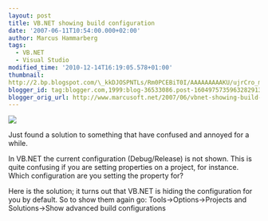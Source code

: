 ```yaml
---
layout: post
title: VB.NET showing build configuration
date: '2007-06-11T10:54:00.000+02:00'
author: Marcus Hammarberg
tags:
  - VB.NET
  - Visual Studio
modified_time: '2010-12-14T16:19:05.578+01:00'
thumbnail:
http://2.bp.blogspot.com/\_kkDJOSPNTLs/Rm0PCEBiT0I/AAAAAAAAAKU/ujrCro_mLPc/s72-c/solutionprops2.JPG
blogger_id: tag:blogger.com,1999:blog-36533086.post-1604975735963282913
blogger_orig_url: http://www.marcusoft.net/2007/06/vbnet-showing-build-configuration.html
---
```


[<img
src="http://2.bp.blogspot.com/_kkDJOSPNTLs/Rm0PCEBiT0I/AAAAAAAAAKU/ujrCro_mLPc/s320/solutionprops2.JPG"
id="BLOGGER_PHOTO_ID_5074728883230756674"
style="DISPLAY: block; MARGIN: 0px auto 10px; CURSOR: hand; TEXT-ALIGN: center"
data-border="0" />](http://2.bp.blogspot.com/_kkDJOSPNTLs/Rm0PCEBiT0I/AAAAAAAAAKU/ujrCro_mLPc/s1600-h/solutionprops2.JPG)

<div>

Just found a solution to something that have confused and annoyed for a
while.

</div>

<div>

</div>



<div>

In VB.NET the current configuration (Debug/Release) is not shown. This
is quite confusing if you are setting properties on a project, for
instance. Which configuration are you setting the property for?

</div>

<div>

</div>



<div>

Here is the solution; it turns out that VB.NET is hiding the
configuration for you by default. So to show them again go:
Tools-\>Options-\>Projects and Solutions-\>Show advanced build
configurations

</div>



<div>

</div>
